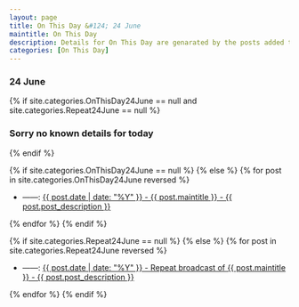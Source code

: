 ```yaml
---
layout: page
title: On This Day &#124; 24 June
maintitle: On This Day
description: Details for On This Day are genarated by the posts added to the website so the content is subject to changes/updates over time.
categories: [On This Day]
---
```


<h3>24 June</h3>

{% if site.categories.OnThisDay24June == null and site.categories.Repeat24June == null %}
  <h3>Sorry no known details for today</h3>
{% endif %}

{% if site.categories.OnThisDay24June == null %}
{% else %}
{% for post in site.categories.OnThisDay24June reversed %}
<ul>
<li> ——: <a href="{{ post.url }}">{{ post.date | date: "%Y" }} - {{ post.maintitle }} - {{ post.post_description }}</a></li>
</ul>
{% endfor %}
{% endif %}

{% if site.categories.Repeat24June == null %}
{% else %}
{% for post in site.categories.Repeat24June reversed %}
<ul>
<li> ——: <a href="{{ post.url }}">{{ post.date | date: "%Y" }} - Repeat broadcast of {{ post.maintitle }} - {{ post.post_description }}</a></li>
</ul>
{% endfor %}
{% endif %}
